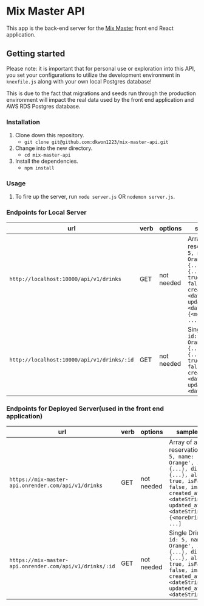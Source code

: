 # Mix Master API

This app is the back-end server for the [Mix Master](https://github.com/lalonggone/mix-master-fe) front end React application. 

## Getting started

Please note: it is important that for personal use or exploration into this API, you set your configurations to utilize the development environment in `knexfile.js` along with your own
local Postgres database!

This is due to the fact that migrations and seeds run through the production environment will impact the real data used by the front end application and AWS RDS Postgres database.

### Installation

1. Clone down this repository.
    - `git clone git@github.com:dkwon1223/mix-master-api.git`
2. Change into the new directory.
    - `cd mix-master-api`
3. Install the dependencies.
    - `npm install`


### Usage

1. To fire up the server, run `node server.js` OR `nodemon server.js`.

### Endpoints for Local Server

| url | verb | options | sample response |
| ----|------|---------|---------------- |
| `http://localhost:10000/api/v1/drinks` | GET | not needed | Array of all existing reservations: `[{ id: 5, name: 'Campari Orange', ingredients: {...}, directions: {...}, alcoholic: true, isFavorite: false, image: <url> created_at: <dateString>, updated_at: <dateString> }, {<moreDrinkObjects>}, ...]` |
| `http://localhost:10000/api/v1/drinks/:id` | GET | not needed | Single Drink(by id): `{ id: 5, name: 'Campari Orange', ingredients: {...}, directions: {...}, alcoholic: true, isFavorite: false, image: <url> created_at: <dateString>, updated_at: <dateString> }` |


### Endpoints for Deployed Server(used in the front end application)

| url | verb | options | sample response |
| ----|------|---------|---------------- |
| `https://mix-master-api.onrender.com/api/v1/drinks` | GET | not needed | Array of all existing reservations: `[{ id: 5, name: 'Campari Orange', ingredients: {...}, directions: {...}, alcoholic: true, isFavorite: false, image: <url> created_at: <dateString>, updated_at: <dateString> }, {<moreDrinkObjects>}, ...]` |
| `https://mix-master-api.onrender.com/api/v1/drinks/:id` | GET | not needed | Single Drink(by id): `{ id: 5, name: 'Campari Orange', ingredients: {...}, directions: {...}, alcoholic: true, isFavorite: false, image: <url> created_at: <dateString>, updated_at: <dateString> }` |
